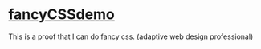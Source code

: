 # [fancyCSSdemo](https://nottgy.github.io/einstain/fancyCSSdemo/index.html)

This is a proof that I can do fancy css. (adaptive web design professional)

